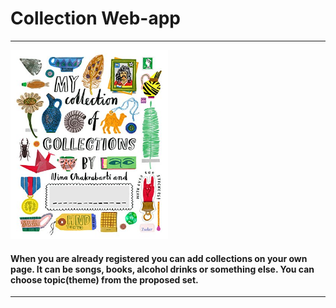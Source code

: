 <h1>Collection Web-app</h1>

<hr>

<img src="img.png" width="50%" />

<h4>
    When you are already registered you can add collections on your own page.
    It can be songs, books, alcohol drinks or something else. You can choose
    topic(theme) from the proposed set.
</h4>

<hr>


